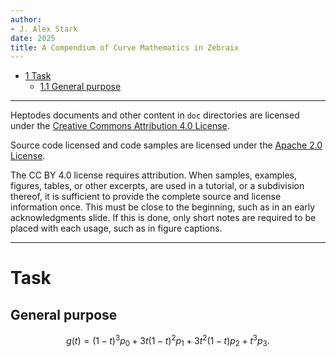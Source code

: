 ```yaml
---
author:
- J. Alex Stark
date: 2025
title: A Compendium of Curve Mathematics in Zebraix
---
```


- [<span class="toc-section-number">1</span> Task](#task)
  - [<span class="toc-section-number">1.1</span> General
    purpose](#general-purpose)

------------------------------------------------------------------------

Heptodes documents and other content in `doc` directories are licensed
under the [Creative Commons Attribution 4.0
License](CC%20BY%204.0%20license).

Source code licensed and code samples are licensed under the [Apache 2.0
License](https://www.apache.org/licenses/LICENSE-2.0).

The CC BY 4.0 license requires attribution. When samples, examples,
figures, tables, or other excerpts, are used in a tutorial, or a
subdivision thereof, it is sufficient to provide the complete source and
license information once. This must be close to the beginning, such as
in an early acknowledgments slide. If this is done, only short notes are
required to be placed with each usage, such as in figure captions.

------------------------------------------------------------------------

<!-- mdformat off (Document metadata) -->
<!-- mdformat on -->

# Task

## General purpose

$$
g(t) = (1-t)^3p_0 + 3t(1-t)^2p_1 + 3t^2(1-t)p_2 + t^3p_3 \text{.} \label{Eq01}
$$
